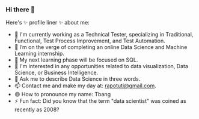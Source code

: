 ### Hi there 👋


Here's ✨ profile liner ✨ about me:

- 🔭 I'm currently working as a Technical Tester, specializing in Traditional, Functional, Test Process Improvement, and Test Automation.
- 🌱 I’m on the verge of completing an online Data Science and Machine Learning internship.
- 👯 My next learning phase will be focused on SQL.
- 🤔 I'm interested in any opportunities related to data visualization, Data Science, or Business Intelligence.
- 💬 Ask me to describe Data Science in three words.
- 📫 Contact me and make my day at: rapotuti@gmail.com.
- 😄 How to pronounce my name: Tbang
- ⚡ Fun fact: Did you know that the term "data scientist" was coined as recently as 2008?


